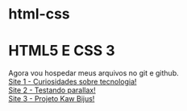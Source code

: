 # html-css
 <h1>
        HTML5 E CSS 3
    </h1>
 Agora vou hospedar meus arquivos no git e github. <br>
<a href="https://cgb102000.github.io/html-css/android">Site 1 - Curiosidades sobre tecnologia! </a> <br>
<a href="https://cgb102000.github.io/html-css/desafio 012">Site 2 - Testando parallax! </a> <br>
<a href="https://cgb102000.github.io/html-css/projeto kawany/index.html">Site 3 - Projeto Kaw Bijus! </a> <br>
